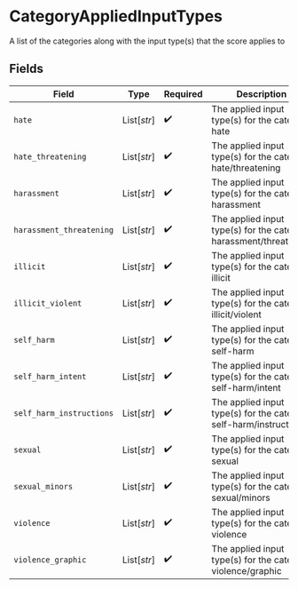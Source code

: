 # CategoryAppliedInputTypes

A list of the categories along with the input type(s) that the score applies to


## Fields

| Field                                                             | Type                                                              | Required                                                          | Description                                                       |
| ----------------------------------------------------------------- | ----------------------------------------------------------------- | ----------------------------------------------------------------- | ----------------------------------------------------------------- |
| `hate`                                                            | List[*str*]                                                       | :heavy_check_mark:                                                | The applied input type(s) for the category hate                   |
| `hate_threatening`                                                | List[*str*]                                                       | :heavy_check_mark:                                                | The applied input type(s) for the category hate/threatening       |
| `harassment`                                                      | List[*str*]                                                       | :heavy_check_mark:                                                | The applied input type(s) for the category harassment             |
| `harassment_threatening`                                          | List[*str*]                                                       | :heavy_check_mark:                                                | The applied input type(s) for the category harassment/threatening |
| `illicit`                                                         | List[*str*]                                                       | :heavy_check_mark:                                                | The applied input type(s) for the category illicit                |
| `illicit_violent`                                                 | List[*str*]                                                       | :heavy_check_mark:                                                | The applied input type(s) for the category illicit/violent        |
| `self_harm`                                                       | List[*str*]                                                       | :heavy_check_mark:                                                | The applied input type(s) for the category self-harm              |
| `self_harm_intent`                                                | List[*str*]                                                       | :heavy_check_mark:                                                | The applied input type(s) for the category self-harm/intent       |
| `self_harm_instructions`                                          | List[*str*]                                                       | :heavy_check_mark:                                                | The applied input type(s) for the category self-harm/instructions |
| `sexual`                                                          | List[*str*]                                                       | :heavy_check_mark:                                                | The applied input type(s) for the category sexual                 |
| `sexual_minors`                                                   | List[*str*]                                                       | :heavy_check_mark:                                                | The applied input type(s) for the category sexual/minors          |
| `violence`                                                        | List[*str*]                                                       | :heavy_check_mark:                                                | The applied input type(s) for the category violence               |
| `violence_graphic`                                                | List[*str*]                                                       | :heavy_check_mark:                                                | The applied input type(s) for the category violence/graphic       |